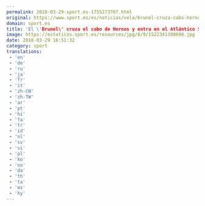 ```yaml
---
permalink: 2018-03-29-sport.es-1755273707.html
original: https://www.sport.es/es/noticias/vela/brunel-cruza-cabo-hornos-entra-atlantico-sur-6724117?utm_source=rss-noticias&utm_medium=feed&utm_campaign=vela
domain: sport.es
title: 'El \'Brunel\' cruza el cabo de Hornos y entra en el Atlántico Sur'
image: https://estaticos.sport.es/resources/jpg/8/9/1522341398698.jpg
date: 2018-03-29 16:51:32
category: sport
translations: 
 - 'en'
 - 'de'
 - 'ru'
 - 'ja'
 - 'fr'
 - 'it'
 - 'zh-CN'
 - 'zh-TW'
 - 'ar'
 - 'pt'
 - 'hi'
 - 'fa'
 - 'tr'
 - 'id'
 - 'nl'
 - 'sv'
 - 'vi'
 - 'pl'
 - 'ko'
 - 'no'
 - 'da'
 - 'th'
 - 'ta'
 - 'ms'
 - 'hy'
---
```


